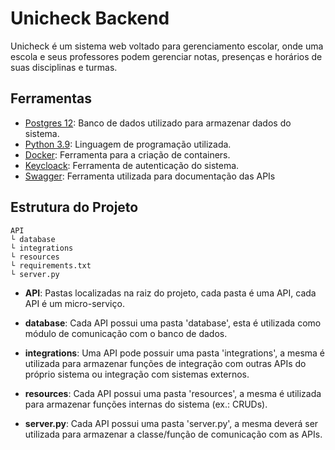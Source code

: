 # Unicheck Backend

Unicheck é um sistema web voltado para gerenciamento escolar, onde uma escola e seus professores podem gerenciar notas, presenças e horários de suas disciplinas e turmas.


## Ferramentas
- [Postgres 12](): Banco de dados utilizado para armazenar dados do sistema.
- [Python 3.9](): Linguagem de programação utilizada.
- [Docker](): Ferramenta para a criação de containers.
- [Keycloack](): Ferramenta de autenticação do sistema.
- [Swagger](): Ferramenta utilizada para documentação das APIs


## Estrutura do Projeto
```
API
└ database
└ integrations
└ resources
└ requirements.txt
└ server.py
```

- **API**: Pastas localizadas na raiz do projeto, cada pasta é uma API, cada API é um micro-serviço.

- **database**: Cada API possui uma pasta 'database', esta é utilizada como módulo de comunicação com o banco de dados.

- **integrations**: Uma API pode possuir uma pasta 'integrations', a mesma é utilizada para armazenar funções de integração com outras APIs do próprio sistema ou integração com sistemas externos.

- **resources**: Cada API possui uma pasta 'resources', a mesma é utilizada para armazenar funções internas do sistema (ex.: CRUDs).

- **server.py**: Cada API possui uma pasta 'server.py', a mesma deverá ser utilizada para armazenar a classe/função de comunicação com as APIs.